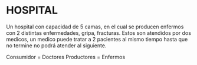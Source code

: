 # HOSPITAL 

Un hospital con capacidad de 5 camas, en el cual se producen enfermos con 2 distintas enfermedades, gripa, fracturas. Estos son atendidos por dos medicos, un medico
puede tratar a 2 pacientes al mismo tiempo hasta que no termine no podrá atender al siguiente.

Consumidor = Doctores
Productores = Enfermos
